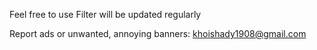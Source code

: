 Feel free to use
Filter will be updated regularly

Report ads or unwanted, annoying banners: khoishady1908@gmail.com
